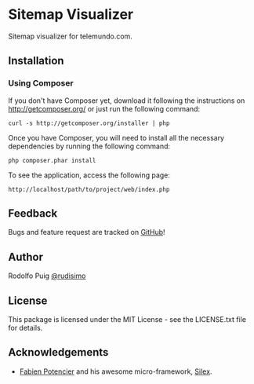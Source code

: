 # Sitemap Visualizer

Sitemap visualizer for telemundo.com.

## Installation

### Using Composer
If you don't have Composer yet, download it following the instructions on
http://getcomposer.org/ or just run the following command:

    curl -s http://getcomposer.org/installer | php

Once you have Composer, you will need to install all
the necessary dependencies by running the following command:

    php composer.phar install

To see the application, access the following page:

    http://localhost/path/to/project/web/index.php

## Feedback

Bugs and feature request are tracked on [GitHub](https://github.com/telemundo/sitemap-visualizer/issues)!

## Author

Rodolfo Puig [@rudisimo](http://twitter.com/rudisimo "Follow @rudisimo on Twitter")  

## License

This package is licensed under the MIT License - see the LICENSE.txt file for details.

## Acknowledgements

* [Fabien Potencier][2] and his awesome micro-framework, [Silex][3].

[1]:  http://getcomposer.org/
[2]:  http://fabien.potencier.org/
[3]:  http://silex.sensiolabs.org/
